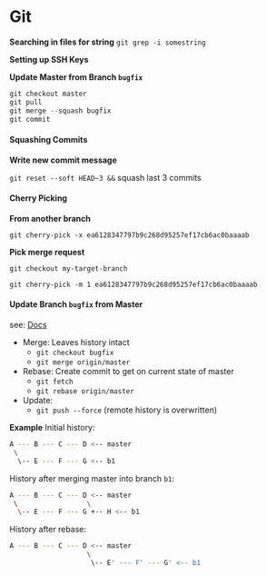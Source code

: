 # Git

**Searching in files for string**
`git grep -i somestring`

**Setting up SSH Keys**


**Update Master from Branch `bugfix`**
```cpp
git checkout master
git pull
git merge --squash bugfix
git commit
```

#### Squashing Commits

**Write new commit message**

`git reset --soft HEAD~3 &&` squash last 3 commits



#### Cherry Picking

**From another branch**

`git cherry-pick -x ea6128347797b9c268d95257ef17cb6ac0baaaab`

**Pick merge request**

`git checkout my-target-branch`

`git cherry-pick -m 1 ea6128347797b9c268d95257ef17cb6ac0baaaab`





#### Update Branch `bugfix` from Master

see: [Docs](https://git-scm.com/book/en/v2/Git-Branching-Rebasing)
- Merge: Leaves history intact
    - `git checkout bugfix`
    - `git merge origin/master`
- Rebase: Create commit to get on current state of master
	- `git fetch`
	- `git rebase origin/master`
- Update:
	- `git push --force` (remote history is overwritten)

**Example**
Initial history:
```bash
A --- B --- C --- D <-- master
 \
  \-- E --- F --- G <-- b1
```

History after merging master into branch `b1`:
```bash
A --- B --- C --- D <-- master
 \                 \
  \-- E --- F --- G +-- H <-- b1
```

History after rebase:
```bash
A --- B --- C --- D <-- master
                   \
                    \-- E' --- F' --- G' <-- b1
```


